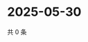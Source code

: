 # 2025-05-30

共 0 条

<!-- BEGIN ZHIHUQUESTIONS -->
<!-- 最后更新时间 Fri May 30 2025 22:11:53 GMT+0800 (China Standard Time) -->

<!-- END ZHIHUQUESTIONS -->
